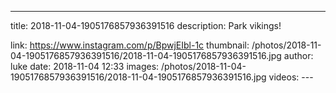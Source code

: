---
title: 2018-11-04-1905176857936391516
description: Park vikings!

link: https://www.instagram.com/p/BpwjEIbl-1c
thumbnail: /photos/2018-11-04-1905176857936391516/2018-11-04-1905176857936391516.jpg
author: luke
date: 2018-11-04 12:33
images: /photos/2018-11-04-1905176857936391516/2018-11-04-1905176857936391516.jpg
videos: ---
